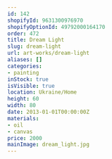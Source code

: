 ```yaml
---
id: 142
shopifyId: 9631300976970
shopifyOptionId: 49792000164170
order: 472
title: Dream Light
slug: dream-light
url: art-works/dream-light
aliases: []
categories:
- painting
inStock: true
isVisible: true
location: Ukraine/Home
height: 60
width: 80
date: 2013-01-01T00:00:00Z
materials:
- oil
- canvas
price: 2000
mainImage: dream_light.jpg
---
```

